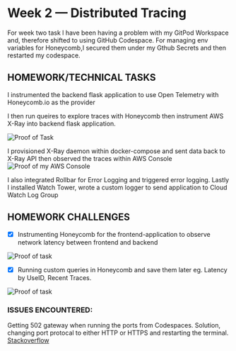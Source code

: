 # Week 2 — Distributed Tracing
For week two task l have been having a problem with my GitPod Workspace and, therefore shifted to using GitHub Codespace. 
For managing env variables for Honeycomb,I secured them under my Gthub Secrets and then restarted my codespace.

## HOMEWORK/TECHNICAL TASKS

I instrumented the backend flask application to use Open Telemetry with Honeycomb.io as the provider

I then run queires to explore traces with Honeycomb then instrument AWS X-Ray into backend flask application.

![Proof of Task](/assets/Week%202%20Honeycomb%20traces.JPG)

I provisioned X-Ray daemon within docker-compose and sent data back to X-Ray API then observed the traces within AWS Console
![Proof of my AWS Console]()

I also integrated Rollbar for Error Logging and triggered error logging.
Lastly I installed Watch Tower, wrote a custom logger to send application to Cloud Watch Log Group

## HOMEWORK CHALLENGES
- [x] Instrumenting Honeycomb for the frontend-application to observe network latency between frontend and backend

![Proof of task]()

- [x] Running custom queries in Honeycomb and save them later eg. Latency by UseID, Recent Traces.

![Proof of task]()

### ISSUES ENCOUNTERED:
Getting 502 gateway when running the ports from Codespaces. Solution, changing port protocal to either HTTP or HTTPS and restarting the terminal.
[Stackoverflow](https://github.com/community/community/discussions/285630)
